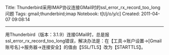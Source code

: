 Title: Thunderbird采用IMAP协议连接GMail时的ssl_error_rx_record_too_long问题
Tags: gmail;thunderbird;imap
Notebook: t[t/j/o/y/c]
Created: 2011-04-07 09:08:14

------

用Thunderbird（版本：3.1.9）连接GMail时，总是报ssl_error_rx_record_too_long错误，解决办法是：在【工具->账户设置->[Gmail账号名]->服务器->连接安全】的值由【SSL/TLS】改为【STARTTLS】。